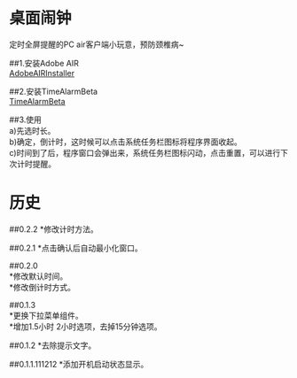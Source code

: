 桌面闹钟
================================ 

定时全屏提醒的PC air客户端小玩意，预防颈椎病~

##1.安装Adobe AIR  
[AdobeAIRInstaller](https://get.adobe.com/air/?loc=cn "Adobe AIR")

##2.安装TimeAlarmBeta  
[TimeAlarmBeta](./bin-release/TimeAlarmBeta.air)

##3.使用  
a)先选时长。  
b)确定，倒计时，这时候可以点击系统任务栏图标将程序界面收起。  
c)时间到了后，程序窗口会弹出来，系统任务栏图标闪动，点击重置，可以进行下次计时提醒。


历史
================================ 
##0.2.2
*修改计时方法。

##0.2.1
*点击确认后自动最小化窗口。

##0.2.0  
*修改默认时间。  
*修改倒计时方式。

##0.1.3  
*更换下拉菜单组件。  
*增加1.5小时 2小时选项，去掉15分钟选项。

##0.1.2
*去除提示文字。

##0.1.1.111212
*添加开机启动状态显示。
